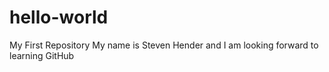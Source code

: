 # hello-world
My First Repository
My name is Steven Hender and I am looking forward to learning GitHub
